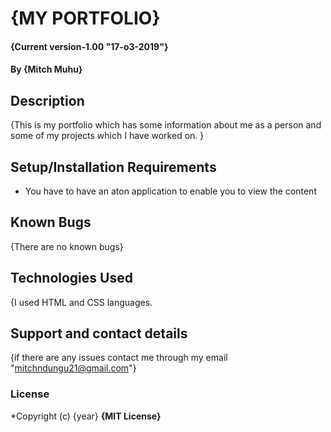 # {MY PORTFOLIO}
#### {Current version-1.00 "17-o3-2019"}
#### By **{Mitch Muhu}**
## Description
{This is my portfolio which has some information about me as a person and some of my projects which I have worked on. }
## Setup/Installation Requirements
* You have to have an aton application to enable you to view the content
## Known Bugs
{There are no known bugs}
## Technologies Used
{I used HTML and CSS languages.
## Support and contact details
{if there are any issues contact me through my email "mitchndungu21@gmail.com"}
### License
*Copyright (c) {year} **{MIT License}**
